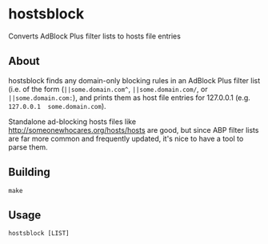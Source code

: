 hostsblock
==========

Converts AdBlock Plus filter lists to hosts file entries

About
-----

hostsblock finds any domain-only blocking rules in an AdBlock Plus filter list
(i.e. of the form (`||some.domain.com^`, `||some.domain.com/`, or
`||some.domain.com:`), and prints them as host file entries for 127.0.0.1 (e.g.
`127.0.0.1	some.domain.com`).

Standalone ad-blocking hosts files like http://someonewhocares.org/hosts/hosts
are good, but since ABP filter lists are far more common and frequently updated,
it's nice to have a tool to parse them.

Building
--------

    make

Usage
-----

    hostsblock [LIST]
